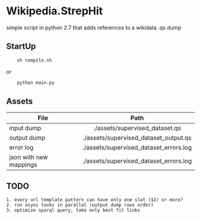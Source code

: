 # Wikipedia.StrepHit

simple script in python 2.7 that adds references to a wikidata .qs dump 

## StartUp
```sh
    sh compile.sh
```

or

```sh
    python main.py
```

## Assets

| File                      | Path                                      |
| --------------------------|:-----------------------------------------:|
| input dump                | ./assets/supervised_dataset.qs            |
| output dump               | ./assets/supervised_dataset_output.qs     |
| error log                 | ./assets/supervised_dataset_errors.log    |
| json with new mappings    | ./assets/supervised_dataset_errors.log    |

## TODO
    1. every url template pattern can have only one slot ($1) or more?  
    2. run async tasks in parallel (output dump rows order)
    3. optimize sparql query, take only best fit links
